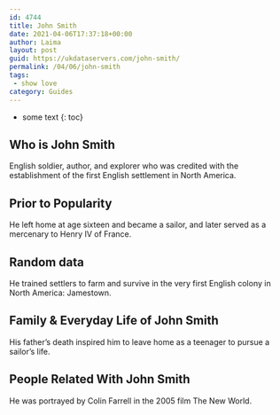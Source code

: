 ```yaml
---
id: 4744
title: John Smith
date: 2021-04-06T17:37:18+00:00
author: Laima
layout: post
guid: https://ukdataservers.com/john-smith/
permalink: /04/06/john-smith
tags:
 - show love
category: Guides
---
```


* some text
{: toc}


## Who is John Smith
                  
                  
                  
English soldier, author, and explorer who was credited with the establishment of the first English settlement in North America.
                  
              
            
              
            
                
                
                
## Prior to Popularity
                  
                  
                  
He left home at age sixteen and became a sailor, and later served as a mercenary to Henry IV of France.
                  
              
            
              
            
                
                
                
## Random data
                  
                  
                  
He trained settlers to farm and survive in the very first English colony in North America: Jamestown.
                  
              
            
              
            
                
                
                
## Family & Everyday Life of John Smith
                  
                  
                  
His father&#8217;s death inspired him to leave home as a teenager to pursue a sailor&#8217;s life.
                  
              
            
              
            
                
                
                
## People Related With John Smith
                  
                  
                  
He was portrayed by Colin Farrell in the 2005 film The New World.
                  
              
            
              
            
                
              
            
              
              
            
            
              
            
          
          
          